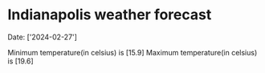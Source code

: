 # Indianapolis weather forecast 
Date: ['2024-02-27'] 

Minimum temperature(in celsius) is [15.9] 
Maximum temperature(in celsius) is [19.6]